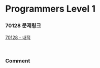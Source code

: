 # Programmers Level 1

### 70128 문제링크

[70128 - 내적](https://school.programmers.co.kr/learn/courses/30/lessons/70128)

<br>

### Comment
